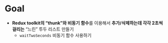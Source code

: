 # Goal

- **Redux toolkit의 “thunk”와 비동기 함수**를 이용해서 **추가/삭제하는데 각각 2초씩 걸리는** “느린” 투두 리스트 만들기
  - `waitTwoSeconds` 비동기 함수 사용하기

